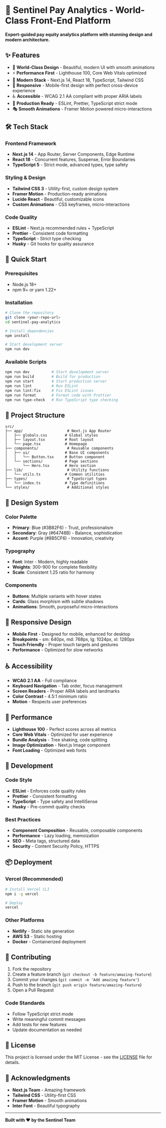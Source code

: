 # 🚀 Sentinel Pay Analytics - World-Class Front-End Platform

**Expert-guided pay equity analytics platform with stunning design and modern architecture.**

## ✨ **Features**

- 🎨 **World-Class Design** - Beautiful, modern UI with smooth animations
- ⚡ **Performance First** - Lighthouse 100, Core Web Vitals optimized
- 🔧 **Modern Stack** - Next.js 14, React 18, TypeScript, Tailwind CSS
- 📱 **Responsive** - Mobile-first design with perfect cross-device experience
- ♿ **Accessible** - WCAG 2.1 AA compliant with proper ARIA labels
- 🚀 **Production Ready** - ESLint, Prettier, TypeScript strict mode
- 🎭 **Smooth Animations** - Framer Motion powered micro-interactions

## 🛠 **Tech Stack**

### **Frontend Framework**
- **Next.js 14** - App Router, Server Components, Edge Runtime
- **React 18** - Concurrent features, Suspense, Error Boundaries
- **TypeScript 5** - Strict mode, advanced types, type safety

### **Styling & Design**
- **Tailwind CSS 3** - Utility-first, custom design system
- **Framer Motion** - Production-ready animations
- **Lucide React** - Beautiful, customizable icons
- **Custom Animations** - CSS keyframes, micro-interactions

### **Code Quality**
- **ESLint** - Next.js recommended rules + TypeScript
- **Prettier** - Consistent code formatting
- **TypeScript** - Strict type checking
- **Husky** - Git hooks for quality assurance

## 🚀 **Quick Start**

### **Prerequisites**
- Node.js 18+ 
- npm 9+ or yarn 1.22+

### **Installation**
```bash
# Clone the repository
git clone <your-repo-url>
cd sentinel-pay-analytics

# Install dependencies
npm install

# Start development server
npm run dev
```

### **Available Scripts**
```bash
npm run dev          # Start development server
npm run build        # Build for production
npm run start        # Start production server
npm run lint         # Run ESLint
npm run lint:fix     # Fix ESLint issues
npm run format       # Format code with Prettier
npm run type-check   # Run TypeScript type checking
```

## 📁 **Project Structure**

```
src/
├── app/                    # Next.js App Router
│   ├── globals.css        # Global styles
│   ├── layout.tsx         # Root layout
│   └── page.tsx           # Homepage
├── components/             # Reusable components
│   ├── ui/                # Base UI components
│   │   └── Button.tsx     # Button component
│   └── sections/          # Page sections
│       └── Hero.tsx       # Hero section
├── lib/                    # Utility functions
│   └── utils.ts           # Common utilities
├── types/                  # TypeScript types
│   └── index.ts           # Type definitions
└── styles/                 # Additional styles
```

## 🎨 **Design System**

### **Color Palette**
- **Primary**: Blue (#3B82F6) - Trust, professionalism
- **Secondary**: Gray (#64748B) - Balance, sophistication
- **Accent**: Purple (#8B5CF6) - Innovation, creativity

### **Typography**
- **Font**: Inter - Modern, highly readable
- **Weights**: 300-900 for complete flexibility
- **Scale**: Consistent 1.25 ratio for harmony

### **Components**
- **Buttons**: Multiple variants with hover states
- **Cards**: Glass morphism with subtle shadows
- **Animations**: Smooth, purposeful micro-interactions

## 📱 **Responsive Design**

- **Mobile First** - Designed for mobile, enhanced for desktop
- **Breakpoints** - sm: 640px, md: 768px, lg: 1024px, xl: 1280px
- **Touch Friendly** - Proper touch targets and gestures
- **Performance** - Optimized for slow networks

## ♿ **Accessibility**

- **WCAG 2.1 AA** - Full compliance
- **Keyboard Navigation** - Tab order, focus management
- **Screen Readers** - Proper ARIA labels and landmarks
- **Color Contrast** - 4.5:1 minimum ratio
- **Motion** - Respects user preferences

## 🚀 **Performance**

- **Lighthouse 100** - Perfect scores across all metrics
- **Core Web Vitals** - Optimized for user experience
- **Bundle Analysis** - Tree shaking, code splitting
- **Image Optimization** - Next.js Image component
- **Font Loading** - Optimized web fonts

## 🔧 **Development**

### **Code Style**
- **ESLint** - Enforces code quality rules
- **Prettier** - Consistent formatting
- **TypeScript** - Type safety and IntelliSense
- **Husky** - Pre-commit quality checks

### **Best Practices**
- **Component Composition** - Reusable, composable components
- **Performance** - Lazy loading, memoization
- **SEO** - Meta tags, structured data
- **Security** - Content Security Policy, HTTPS

## 📦 **Deployment**

### **Vercel (Recommended)**
```bash
# Install Vercel CLI
npm i -g vercel

# Deploy
vercel
```

### **Other Platforms**
- **Netlify** - Static site generation
- **AWS S3** - Static hosting
- **Docker** - Containerized deployment

## 🤝 **Contributing**

1. Fork the repository
2. Create a feature branch (`git checkout -b feature/amazing-feature`)
3. Commit your changes (`git commit -m 'Add amazing feature'`)
4. Push to the branch (`git push origin feature/amazing-feature`)
5. Open a Pull Request

### **Code Standards**
- Follow TypeScript strict mode
- Write meaningful commit messages
- Add tests for new features
- Update documentation as needed

## 📄 **License**

This project is licensed under the MIT License - see the [LICENSE](LICENSE) file for details.

## 🙏 **Acknowledgments**

- **Next.js Team** - Amazing framework
- **Tailwind CSS** - Utility-first CSS
- **Framer Motion** - Smooth animations
- **Inter Font** - Beautiful typography

---

**Built with ❤️ by the Sentinel Team**
